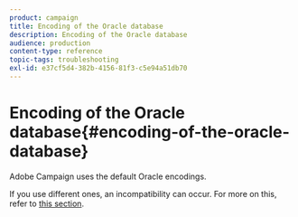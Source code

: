 ```yaml
---
product: campaign
title: Encoding of the Oracle database
description: Encoding of the Oracle database
audience: production
content-type: reference
topic-tags: troubleshooting
exl-id: e37cf5d4-382b-4156-81f3-c5e94a51db70
---
```

# Encoding of the Oracle database{#encoding-of-the-oracle-database}

Adobe Campaign uses the default Oracle encodings.

If you use different ones, an incompatibility can occur. For more on this, refer to [this section](../../installation/using/database.md#oracle).
